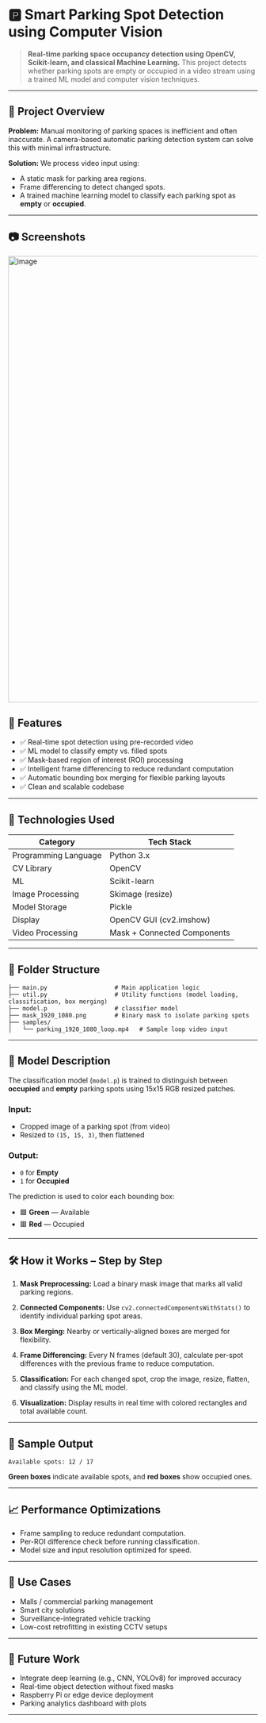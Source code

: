 
# 🅿️ Smart Parking Spot Detection using Computer Vision

> **Real-time parking space occupancy detection using OpenCV, Scikit-learn, and classical Machine Learning.**
> This project detects whether parking spots are empty or occupied in a video stream using a trained ML model and computer vision techniques.

---

## 🚀 Project Overview

**Problem:**
Manual monitoring of parking spaces is inefficient and often inaccurate. A camera-based automatic parking detection system can solve this with minimal infrastructure.

**Solution:**
We process video input using:

* A static mask for parking area regions.
* Frame differencing to detect changed spots.
* A trained machine learning model to classify each parking spot as **empty** or **occupied**.

---


## 📷 Screenshots 

<img width="1597" height="900" alt="image" src="https://github.com/user-attachments/assets/7bd22f72-371b-4d9f-88f2-1449be3215ef" />



## 🎯 Features

* ✅ Real-time spot detection using pre-recorded video
* ✅ ML model to classify empty vs. filled spots
* ✅ Mask-based region of interest (ROI) processing
* ✅ Intelligent frame differencing to reduce redundant computation
* ✅ Automatic bounding box merging for flexible parking layouts
* ✅ Clean and scalable codebase

---

## 🧠 Technologies Used

| Category             | Tech Stack                  |
| -------------------- | --------------------------- |
| Programming Language | Python 3.x                  |
| CV Library           | OpenCV                      |
| ML                   | Scikit-learn                |
| Image Processing     | Skimage (resize)            |
| Model Storage        | Pickle                      |
| Display              | OpenCV GUI (cv2.imshow)     |
| Video Processing     | Mask + Connected Components |

---

## 📁 Folder Structure

```
├── main.py                   # Main application logic
├── util.py                   # Utility functions (model loading, classification, box merging)
├── model.p                   # classifier model 
├── mask_1920_1080.png        # Binary mask to isolate parking spots
├── samples/
│   └── parking_1920_1080_loop.mp4   # Sample loop video input
```

---

## 🧪 Model Description

The classification model (`model.p`) is trained to distinguish between **occupied** and **empty** parking spots using 15x15 RGB resized patches.

### Input:

* Cropped image of a parking spot (from video)
* Resized to `(15, 15, 3)`, then flattened

### Output:

* `0` for **Empty**
* `1` for **Occupied**

The prediction is used to color each bounding box:

* 🟩 **Green** — Available
* 🟥 **Red** — Occupied

---


## 🛠 How it Works – Step by Step

1. **Mask Preprocessing:**
   Load a binary mask image that marks all valid parking regions.

2. **Connected Components:**
   Use `cv2.connectedComponentsWithStats()` to identify individual parking spot areas.

3. **Box Merging:**
   Nearby or vertically-aligned boxes are merged for flexibility.

4. **Frame Differencing:**
   Every N frames (default 30), calculate per-spot differences with the previous frame to reduce computation.

5. **Classification:**
   For each changed spot, crop the image, resize, flatten, and classify using the ML model.

6. **Visualization:**
   Display results in real time with colored rectangles and total available count.

---

## 🧪 Sample Output

```
Available spots: 12 / 17
```

**Green boxes** indicate available spots, and **red boxes** show occupied ones.

---

## 📈 Performance Optimizations

* Frame sampling to reduce redundant computation.
* Per-ROI difference check before running classification.
* Model size and input resolution optimized for speed.

---

## 📌 Use Cases

* Malls / commercial parking management
* Smart city solutions
* Surveillance-integrated vehicle tracking
* Low-cost retrofitting in existing CCTV setups

---

## 🧠 Future Work

* Integrate deep learning (e.g., CNN, YOLOv8) for improved accuracy
* Real-time object detection without fixed masks
* Raspberry Pi or edge device deployment
* Parking analytics dashboard with plots

---




